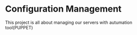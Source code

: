 # Configuration Management 
This project is all about managing our servers with autumation tool(PUPPET)
